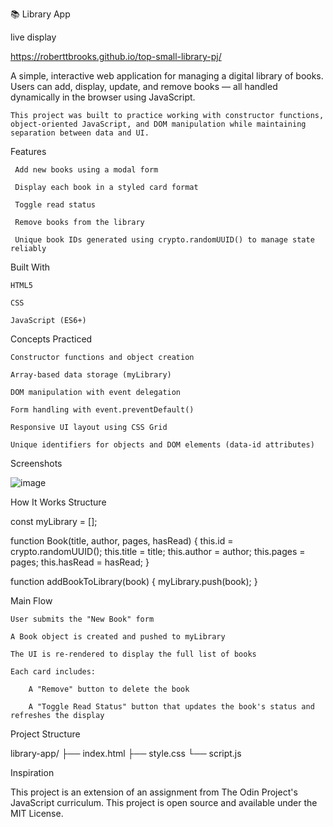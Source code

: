 📚 Library App

live display 

https://roberttbrooks.github.io/top-small-library-pj/

A simple, interactive web application for managing a digital library of books. Users can add, display, update, and remove books — all handled dynamically in the browser using JavaScript.

    This project was built to practice working with constructor functions, object-oriented JavaScript, and DOM manipulation while maintaining separation between data and UI.

Features

     Add new books using a modal form

     Display each book in a styled card format

     Toggle read status

     Remove books from the library

     Unique book IDs generated using crypto.randomUUID() to manage state reliably

Built With

    HTML5

    CSS

    JavaScript (ES6+)

Concepts Practiced

    Constructor functions and object creation

    Array-based data storage (myLibrary)

    DOM manipulation with event delegation

    Form handling with event.preventDefault()

    Responsive UI layout using CSS Grid

    Unique identifiers for objects and DOM elements (data-id attributes)

Screenshots

  ![image](https://github.com/user-attachments/assets/c1836263-3831-46c6-8b4c-89be4f51f36f)


How It Works
Structure

const myLibrary = [];

function Book(title, author, pages, hasRead) {
  this.id = crypto.randomUUID();
  this.title = title;
  this.author = author;
  this.pages = pages;
  this.hasRead = hasRead;
}

function addBookToLibrary(book) {
  myLibrary.push(book);
}

Main Flow

    User submits the "New Book" form

    A Book object is created and pushed to myLibrary

    The UI is re-rendered to display the full list of books

    Each card includes:

        A "Remove" button to delete the book

        A "Toggle Read Status" button that updates the book's status and refreshes the display

Project Structure

library-app/
├── index.html
├── style.css
└── script.js


Inspiration

This project is an extension of an assignment from The Odin Project's JavaScript curriculum.
This project is open source and available under the MIT License.
